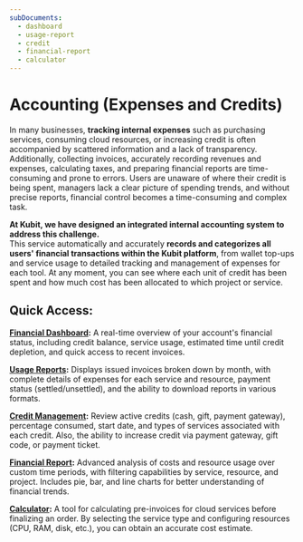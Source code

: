 ```yaml
---
subDocuments:
  - dashboard
  - usage-report
  - credit
  - financial-report
  - calculator
---
```


# Accounting (Expenses and Credits)

In many businesses, **tracking internal expenses** such as purchasing services, consuming cloud resources, or increasing credit is often accompanied by scattered information and a lack of transparency. Additionally, collecting invoices, accurately recording revenues and expenses, calculating taxes, and preparing financial reports are time-consuming and prone to errors. Users are unaware of where their credit is being spent, managers lack a clear picture of spending trends, and without precise reports, financial control becomes a time-consuming and complex task.

**At Kubit, we have designed an integrated internal accounting system to address this challenge.**  
This service automatically and accurately **records and categorizes all users' financial transactions within the Kubit platform**, from wallet top-ups and service usage to detailed tracking and management of expenses for each tool. At any moment, you can see where each unit of credit has been spent and how much cost has been allocated to which project or service.

## Quick Access:

**[Financial Dashboard](dashboard):** A real-time overview of your account's financial status, including credit balance, service usage, estimated time until credit depletion, and quick access to recent invoices.

**[Usage Reports](usage-report):** Displays issued invoices broken down by month, with complete details of expenses for each service and resource, payment status (settled/unsettled), and the ability to download reports in various formats.

**[Credit Management](credit):** Review active credits (cash, gift, payment gateway), percentage consumed, start date, and types of services associated with each credit. Also, the ability to increase credit via payment gateway, gift code, or payment ticket.

**[Financial Report](financial-report):** Advanced analysis of costs and resource usage over custom time periods, with filtering capabilities by service, resource, and project. Includes pie, bar, and line charts for better understanding of financial trends.

**[Calculator](calculator):** A tool for calculating pre-invoices for cloud services before finalizing an order. By selecting the service type and configuring resources (CPU, RAM, disk, etc.), you can obtain an accurate cost estimate.
